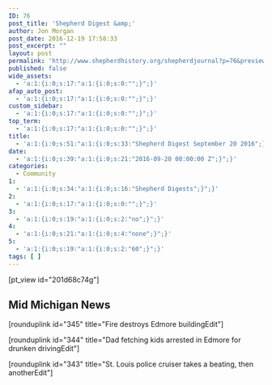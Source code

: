 ```yaml
---
ID: 76
post_title: 'Shepherd Digest &amp;'
author: Jon Morgan
post_date: 2016-12-19 17:58:33
post_excerpt: ""
layout: post
permalink: 'http://www.shepherdhistory.org/shepherdjournal?p=76&preview=true&preview_id=76'
published: false
wide_assets:
  - 'a:1:{i:0;s:17:"a:1:{i:0;s:0:"";}";}'
afap_auto_post:
  - 'a:1:{i:0;s:17:"a:1:{i:0;s:0:"";}";}'
custom_sidebar:
  - 'a:1:{i:0;s:17:"a:1:{i:0;s:0:"";}";}'
top_term:
  - 'a:1:{i:0;s:17:"a:1:{i:0;s:0:"";}";}'
title:
  - 'a:1:{i:0;s:51:"a:1:{i:0;s:33:"Shepherd Digest September 20 2016";}";}'
date:
  - 'a:1:{i:0;s:39:"a:1:{i:0;s:21:"2016-09-20 00:00:00 Z";}";}'
categories:
  - Community
1:
  - 'a:1:{i:0;s:34:"a:1:{i:0;s:16:"Shepherd Digests";}";}'
2:
  - 'a:1:{i:0;s:17:"a:1:{i:0;s:0:"";}";}'
3:
  - 'a:1:{i:0;s:19:"a:1:{i:0;s:2:"no";}";}'
4:
  - 'a:1:{i:0;s:21:"a:1:{i:0;s:4:"none";}";}'
5:
  - 'a:1:{i:0;s:19:"a:1:{i:0;s:2:"60";}";}'
tags: [ ]
---
```

[pt_view id="201d68c74g"]
<h2>Mid Michigan News</h2>
[rounduplink id="345" title="Fire destroys Edmore buildingEdit"]

[rounduplink id="344" title="Dad fetching kids arrested in Edmore for drunken drivingEdit"]

[rounduplink id="343" title="St. Louis police cruiser takes a beating, then anotherEdit"]